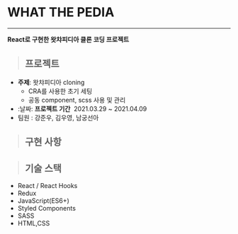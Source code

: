 # WHAT THE PEDIA

---

**React로 구현한 왓챠피디아 클론 코딩 프로젝트**

> ## 프로젝트

- **주제**: 왓챠피디아 cloning
  - CRA를 사용한 초기 세팅
  - 공동 component, scss 사용 및 관리
- :날짜: **프로젝트 기간**
  ​ 2021.03.29 ~ 2021.04.09
- 팀원 : 강준우, 김우영, 남궁선아

> ## 구현 사항

> ## 기술 스택

- React / React Hooks
- Redux
- JavaScript(ES6+)
- Styled Components
- SASS
- HTML,CSS
